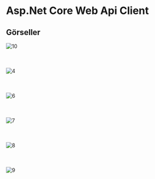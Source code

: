 # Asp.Net Core Web Api Client


## Görseller
![10](https://user-images.githubusercontent.com/6715223/57073354-8a00d180-6ce9-11e9-8f29-7ab21d42d555.jpg)
<br>
<br>
<br>
<br>
![4](https://user-images.githubusercontent.com/6715223/57072836-c0d5e800-6ce7-11e9-9397-edcb755b4716.jpg)
<br>
<br>
<br>
<br>
![6](https://user-images.githubusercontent.com/6715223/57072839-c0d5e800-6ce7-11e9-8119-dc5f6fd40eba.jpg)
<br>
<br>
<br>
<br>
![7](https://user-images.githubusercontent.com/6715223/57072840-c0d5e800-6ce7-11e9-9ab7-00758a74bc3d.jpg)
<br>
<br>
<br>
<br>
![8](https://user-images.githubusercontent.com/6715223/57072841-c16e7e80-6ce7-11e9-8aa4-f89c64672579.jpg)
<br>
<br>
<br>
<br>
![9](https://user-images.githubusercontent.com/6715223/57072842-c16e7e80-6ce7-11e9-8eb6-9b6b17f25585.jpg)
